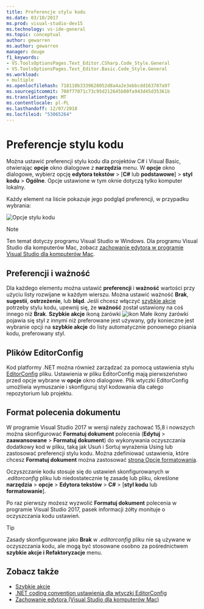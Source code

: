 ```yaml
---
title: Preferencje stylu kodu
ms.date: 03/10/2017
ms.prod: visual-studio-dev15
ms.technology: vs-ide-general
ms.topic: conceptual
author: gewarren
ms.author: gewarren
manager: douge
f1_keywords:
- VS.ToolsOptionsPages.Text_Editor.CSharp.Code_Style.General
- VS.ToolsOptionsPages.Text_Editor.Basic.Code_Style.General
ms.workload:
- multiple
ms.openlocfilehash: 718110b3339628052d8a4a2e3ebbcdd163707a97
ms.sourcegitcommit: 708f77071c73c95d212645b00fa943d45d35361b
ms.translationtype: MT
ms.contentlocale: pl-PL
ms.lasthandoff: 12/07/2018
ms.locfileid: "53065264"
---
```

# <a name="code-style-preferences"></a>Preferencje stylu kodu

Można ustawić preferencji stylu kodu dla projektów C# i Visual Basic, otwierając **opcje** okno dialogowe z **narzędzia** menu. W **opcje** okno dialogowe, wybierz opcję **edytora tekstów** > [**C#** lub **podstawowe**] > **styl kodu**  >  **Ogólne**. Opcje ustawione w tym oknie dotyczą tylko komputer lokalny.

Każdy element na liście pokazuje jego podgląd preferencji, w przypadku wybrania:

![Opcje stylu kodu](media/code-style-quick-actions-dialog.png)

> [!NOTE]
> Ten temat dotyczy programu Visual Studio w Windows. Dla programu Visual Studio dla komputerów Mac, zobacz [zachowanie edytora w programie Visual Studio dla komputerów Mac](/visualstudio/mac/editor-behavior).

## <a name="preference-and-severity"></a>Preferencji i ważność

Dla każdego elementu można ustawić **preferencji** i **ważność** wartości przy użyciu listy rozwijane w każdym wierszu. Można ustawić ważność **Brak**, **sugestii**, **ostrzeżenie**, lub **błąd**. Jeśli chcesz włączyć [szybkie akcje](../ide/quick-actions.md) potrzeby stylu kodu, upewnij się, że **ważność** został ustawiony na coś innego niż **Brak**. **Szybkie akcje** ikoną żarówki ![ikon Małe ikony żarówki](media/vs2015_lightbulbsmall.png) pojawia się styl z innymi niż preferowane jest używany, gdy konieczne jest wybranie opcji na **szybkie akcje** do listy automatycznie ponownego pisania kodu, preferowany styl.

## <a name="editorconfig-files"></a>Plików EditorConfig

Kod platformy .NET można również zarządzać za pomocą ustawienia stylu [EditorConfig](../ide/editorconfig-code-style-settings-reference.md) pliku. Ustawienia w pliku EditorConfig mają pierwszeństwo przed opcje wybrane w **opcje** okno dialogowe. Plik wtyczki EditorConfig umożliwia wymuszanie i skonfiguruj styl kodowania dla całego repozytorium lub projektu.

## <a name="format-document-command"></a>Format polecenia dokumentu

W programie Visual Studio 2017 w wersji należy zachować 15,8 i nowszych można skonfigurować **Formatuj dokument** polecenia (**Edytuj** > **zaawansowane**  >  **Formatuj dokument**) do wykonywania oczyszczania dodatkowy kod w pliku, taką jak Usuń i Sortuj wyrażenia Using lub zastosować preferencji stylu kodu. Można zdefiniować ustawienia, które chcesz **Formatuj dokument** można zastosować [strona Opcje formatowania](reference/options-text-editor-csharp-formatting.md#format-document-settings).

Oczyszczanie kodu stosuje się do ustawień skonfigurowanych w *.editorconfig* pliku lub niedostatecznie tę zasadę lub pliku, określone **narzędzia** > **opcje**  >  **Edytora tekstów**  >  **C#** > [**styl kodu** lub **formatowanie**].

Po raz pierwszy możesz wyzwolić **Formatuj dokument** polecenia w programie Visual Studio 2017, pasek informacji żółty monituje o oczyszczania kodu ustawień.

> [!TIP]
> Zasady skonfigurowane jako **Brak** w *.editorconfig* pliku nie są używane w oczyszczania kodu, ale mogą być stosowane osobno za pośrednictwem **szybkie akcje i Refaktoryzacje** menu.

## <a name="see-also"></a>Zobacz także

- [Szybkie akcje](../ide/quick-actions.md)
- [.NET coding convention ustawienia dla wtyczki EditorConfig](../ide/editorconfig-code-style-settings-reference.md)
- [Zachowanie edytora (Visual Studio dla komputerów Mac)](/visualstudio/mac/editor-behavior)